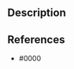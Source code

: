 <!--- 🙏 Thank you for your submission, we really appreciate it. Like many open source projects, we ask that you sign our [Contributor License Agreement](https://cla.opensource.microsoft.com/microsoft/green-energy-hub) before we can accept your contribution. --->

## Description

<!--- Please leave a helpful description of the pull request here. --->

## References

<!--- Is there any issues, pull requests or similar that should be linked here? --->

* #0000